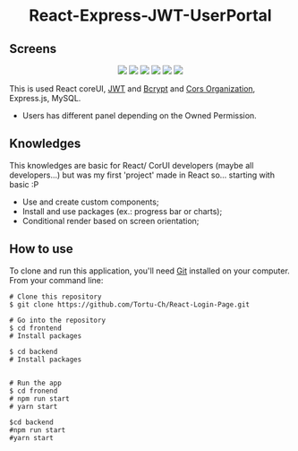 <h1 align="center">React-Express-JWT-UserPortal</h1>

## Screens
<p align="center">
<img src="https://github.com/Tortu-Ch/React-Login-Page/blob/main/.idea/login.png"/>
  <img src="https://github.com/Tortu-Ch/React-Login-Page/blob/main/.idea/dashboard.png"/>
  <img src="https://github.com/Tortu-Ch/React-Login-Page/blob/main/.idea/professional.png"/>
  <img src="https://github.com/Tortu-Ch/React-Login-Page/blob/main/.idea/user.png"/>
  <img src="https://github.com/Tortu-Ch/React-Login-Page/blob/main/.idea/add_new_group.png"/>
  <img src="https://github.com/Tortu-Ch/React-Login-Page/blob/main/.idea/role_select.png"/>
</p>

This is used React coreUI, [JWT](https://www.npmjs.com/package/jsonwebtoken) and [Bcrypt](https://www.npmjs.com/package/bcrypt) and [Cors Organization](https://www.npmjs.com/package/cors), Express.js, MySQL.

- Users has different panel depending on the Owned Permission.

## Knowledges
This knowledges are basic for React/ CorUI developers (maybe all developers...) but was my first 'project' made in React so... starting with basic :P

- Use and create custom components;
- Install and use packages (ex.: progress bar or charts);
- Conditional render based on screen orientation;

## How to use
To clone and run this application, you'll need [Git](https://git-scm.com/downloads) installed on your computer. From your command line:

```$bash
# Clone this repository
$ git clone https://github.com/Tortu-Ch/React-Login-Page.git

# Go into the repository
$ cd frontend
# Install packages

$ cd backend
# Install packages


# Run the app
$ cd fronend
# npm run start
# yarn start

$cd backend
#npm run start
#yarn start
```
